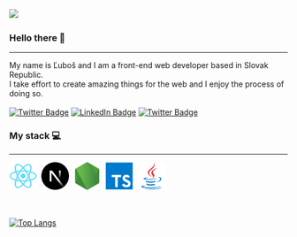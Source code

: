 
<img src='https://c4.wallpaperflare.com/wallpaper/800/831/598/neon-synthwave-digital-art-mountains-wallpaper-preview.jpg'/>

### Hello there 👋
<hr/>
My name is Ľuboš and I am a front-end web developer based in Slovak Republic. <br/>
I take effort to create amazing things for the web and I enjoy the process of doing so.

<br/>
<br/>
<div>
  <a href='https://twitter.com/LGarancovsky' target='_blank'><img src="https://img.shields.io/badge/Twitter-white?style=for-the-badge&logo=twitter&logoColor=blue" alt="Twitter Badge"/></a>
  <a href='www.linkedin.com/in/lubos-garancovsky'  target='_blank'><img src="https://img.shields.io/badge/LinkedIn-blue?style=for-the-badge&logo=linkedin&logoColor=white" alt="LinkedIn Badge"/></a>
  <a href='https://lubosgarancovsky.github.io/Portfolio-old'  target='_blank'><img src="https://img.shields.io/badge/Portfolio-red?style=for-the-badge&logo=GitHub&logoColor=white" alt="Twitter Badge"/></a>
</div>


### My stack 💻
<hr/>

<div>
  <img src="https://github.com/devicons/devicon/blob/master/icons/react/react-original.svg" title="react" alt="react" width="50" height="50"/>&nbsp;
  <img src="https://github.com/devicons/devicon/blob/master/icons/nextjs/nextjs-original.svg" title="nextjs" alt="nextjs" width="50" height="50"/>&nbsp;
  <img src="https://github.com/devicons/devicon/blob/master/icons/nodejs/nodejs-original.svg" title="nodejs" alt="nodejs" width="50" height="50"/>&nbsp;
  <img src="https://github.com/devicons/devicon/blob/master/icons/typescript/typescript-original.svg" title="typescript" alt="typescript" width="50" height="50"/>&nbsp;
  <img src="https://github.com/devicons/devicon/blob/master/icons/java/java-original.svg" title="Java" alt="Java" width="50" height="50"/>&nbsp;
</div>

<br/>
<br/>

[![Top Langs](https://github-readme-stats.vercel.app/api/top-langs/?username=lubosgarancovsky&theme=radical&layout=compact)](https://github.com/anuraghazra/github-readme-stats)
